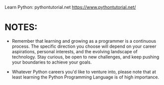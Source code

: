 Learn Python: pythontutorial.net
https://www.pythontutorial.net/

# NOTES:
- Remember that learning and growing as a programmer is a continuous process. The specific direction you choose will depend on your career aspirations, personal interests, and the evolving landscape of technology. Stay curious, be open to new challenges, and keep pushing your boundaries to achieve your goals.

- Whatever Python careers you'd like to venture into, please note that at least learning the Python Programming Language is of high importance.
